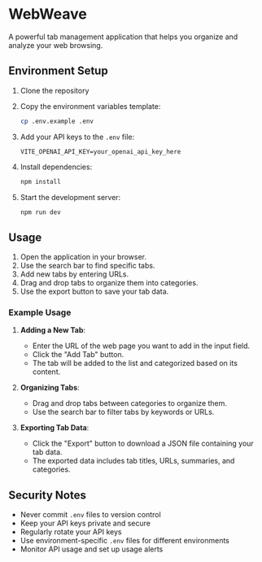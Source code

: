 # WebWeave

A powerful tab management application that helps you organize and analyze your web browsing.

## Environment Setup

1. Clone the repository
2. Copy the environment variables template:
   ```bash
   cp .env.example .env
   ```
3. Add your API keys to the `.env` file:
   ```env
   VITE_OPENAI_API_KEY=your_openai_api_key_here
   ```

4. Install dependencies:
   ```bash
   npm install
   ```

5. Start the development server:
   ```bash
   npm run dev
   ```

## Usage

1. Open the application in your browser.
2. Use the search bar to find specific tabs.
3. Add new tabs by entering URLs.
4. Drag and drop tabs to organize them into categories.
5. Use the export button to save your tab data.

### Example Usage

1. **Adding a New Tab**:
   - Enter the URL of the web page you want to add in the input field.
   - Click the "Add Tab" button.
   - The tab will be added to the list and categorized based on its content.

2. **Organizing Tabs**:
   - Drag and drop tabs between categories to organize them.
   - Use the search bar to filter tabs by keywords or URLs.

3. **Exporting Tab Data**:
   - Click the "Export" button to download a JSON file containing your tab data.
   - The exported data includes tab titles, URLs, summaries, and categories.

## Security Notes

- Never commit `.env` files to version control
- Keep your API keys private and secure
- Regularly rotate your API keys
- Use environment-specific `.env` files for different environments
- Monitor API usage and set up usage alerts

